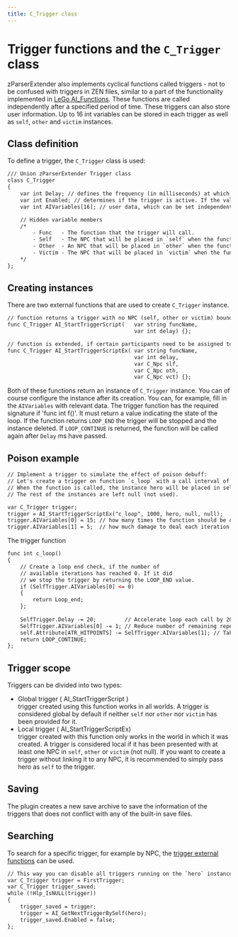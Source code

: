 ```yaml
---
title: C_Trigger class
---
```

# Trigger functions and the `C_Trigger` class
zParserExtender also implements cyclical functions called triggers - not to be confused with triggers in ZEN files, similar to a part of the functionality implemented in [LeGo AI_Functions](../../lego/tools/ai_function.md). These functions are called independently after a specified period of time. These triggers can also store user information. Up to 16 int variables can be stored in each trigger as well as `self`, `other` and `victim` instances.

## Class definition
To define a trigger, the `C_Trigger` class is used:

```dae
/// Union zParserExtender Trigger class
class C_Trigger
{
    var int Delay; // defines the frequency (in milliseconds) at which the function will be called.
    var int Enabled; // determines if the trigger is active. If the value is equal to zero, the trigger is destroyed.
    var int AIVariables[16]; // user data, which can be set independently when creating trigger (yes, you can write there absolutely everything you want).

    // Hidden variable members
    /*
        - Func   - The function that the trigger will call.
        - Self   - The NPC that will be placed in `self` when the function is called.
        - Other  - An NPC that will be placed in `other` when the function is called.
        - Victim - The NPC that will be placed in `victim` when the function is called.
    */
};
```

## Creating instances
There are two external functions that are used to create `C_Trigger` instance.

```dae
// function returns a trigger with no NPC (self, other or victim) bound to it
func C_Trigger AI_StartTriggerScript(   var string funcName,
                                        var int delay) {};

// function is extended, if certain participants need to be assigned to it
func C_Trigger AI_StartTriggerScriptEx( var string funcName,
                                        var int delay,
                                        var C_Npc slf,
                                        var C_Npc oth,
                                        var C_Npc vct) {};
```

Both of these functions return an instance of `C_Trigger` instance. You can of course configure the instance after its creation. You can, for example, fill in the `AIVariables` with relevant data. The trigger function has the required signature if 'func int f()'. It must return a value indicating the state of the loop. If the function returns `LOOP_END` the trigger will be stopped and the instance deleted. If `LOOP_CONTINUE` is returned, the function will be called again after `Delay` ms have passed.

## Poison example

```dae
// Implement a trigger to simulate the effect of poison debuff:
// Let's create a trigger on function `c_loop` with a call interval of 1 second.
// When the function is called, the instance hero will be placed in self (although it can be any other NPC if desired).
// The rest of the instances are left null (not used).

var C_Trigger trigger;
trigger = AI_StartTriggerScriptEx("c_loop", 1000, hero, null, null);
trigger.AIVariables[0] = 15; // how many times the function should be called
trigger.AIVariables[1] = 5;  // how much damage to deal each iteration
```

The trigger function

```dae
func int c_loop()
{
    // Create a loop end check, if the number of
    // available iterations has reached 0. If it did
    // we stop the trigger by returning the LOOP_END value.
    if (SelfTrigger.AIVariables[0] <= 0)
    {
        return Loop_end;
    };
    
    SelfTrigger.Delay -= 20;         // Accelerate loop each call by 20 ms
    SelfTrigger.AIVariables[0] -= 1; // Reduce number of remaining repeats
    self.Attribute[ATR_HITPOINTS] -= SelfTrigger.AIVariables[1]; // Take health from self
    return LOOP_CONTINUE;
};
```
## Trigger scope

Triggers can be divided into two types:

- Global trigger ( AI_StartTriggerScript )</br>
trigger created using this function works in all worlds. A trigger is considered global by default if neither `self` nor `other` nor `victim` has been provided for it.
- Local trigger ( AI_StartTriggerScriptEx)</br>
trigger created with this function only works in the world in which it was created. A trigger is considered local if it has been presented with at least one NPC in `self`, `other` or `victim` (not null). If you want to create a trigger without linking it to any NPC, it is recommended to simply pass hero as `self` to the trigger.

## Saving
The plugin creates a new save archive to save the information of the triggers that does not conflict with any of the built-in save files.

## Searching
To search for a specific trigger, for example by NPC, the [trigger external functions](../externals/ai.md) can be used.

```dae
// This way you can disable all triggers running on the `hero` instance
var C_Trigger trigger = FirstTrigger;
var C_Trigger trigger_saved;
while (!Hlp_IsNULL(trigger))
{
    trigger_saved = trigger;
    trigger = AI_GetNextTriggerBySelf(hero);
    trigger_saved.Enabled = false;
};
```
